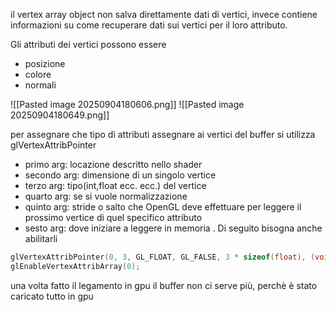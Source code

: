 il vertex array object non salva direttamente dati di vertici, invece contiene informazioni su come recuperare dati sui vertici per il loro attributo.

Gli attributi dei vertici possono essere
- posizione
- colore
- normali

![[Pasted image 20250904180606.png]]
![[Pasted image 20250904180649.png]]

per assegnare che tipo di attributi assegnare ai vertici del buffer si utilizza glVertexAttribPointer
- primo arg: locazione descritto nello shader
- secondo arg: dimensione di un singolo vertice
- terzo arg: tipo(int,float ecc. ecc.) del vertice
- quarto arg: se si vuole normalizzazione
- quinto arg: stride o salto che OpenGL deve effettuare per leggere il prossimo vertice di quel specifico attributo
- sesto arg: dove iniziare a leggere in memoria
. Di seguito bisogna anche abilitarli

```cpp
glVertexAttribPointer(0, 3, GL_FLOAT, GL_FALSE, 3 * sizeof(float), (void*)0);
glEnableVertexAttribArray(0);
```

una volta fatto il legamento in gpu il buffer non ci serve più, perchè è stato caricato tutto in gpu

